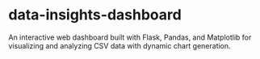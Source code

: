 # data-insights-dashboard
An interactive web dashboard built with Flask, Pandas, and Matplotlib for visualizing and analyzing CSV data with dynamic chart generation.
